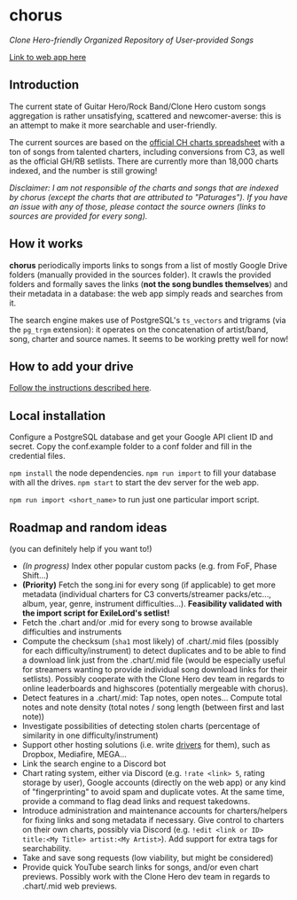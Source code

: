 # chorus

*Clone Hero-friendly Organized Repository of User-provided Songs*

[Link to web app here](https://chorus.fightthe.pw)

## Introduction

The current state of Guitar Hero/Rock Band/Clone Hero custom songs aggregation is rather unsatisfying, scattered and newcomer-averse: this is an attempt to make it more searchable and user-friendly. 

The current sources are based on the
[official CH charts spreadsheet](https://docs.google.com/spreadsheets/d/13B823ukxdVMocowo1s5XnT3tzciOfruhUVePENKc01o)
with a ton of songs from talented charters, including conversions from C3, as well as the official GH/RB setlists. There are currently more than 18,000 charts indexed, and the number is still growing!

*Disclaimer: I am not responsible of the charts and songs that are indexed by chorus (except the charts that are attributed to "Paturages"). If you have an issue with any of those, please contact the source owners (links to sources are provided for every song).*

## How it works

**chorus** periodically imports links to songs from a list of mostly Google Drive folders (manually provided in the sources folder). It crawls the provided folders and formally saves the links (**not the song bundles themselves**) and their metadata in a database: the web app simply reads and searches from it.

The search engine makes use of PostgreSQL's `ts_vectors` and trigrams (via the `pg_trgm` extension): it operates on the concatenation of artist/band, song, charter and source names. It seems to be working pretty well for now!

## How to add your drive

[Follow the instructions described here](source-examples).

## Local installation

Configure a PostgreSQL database and get your Google API client ID and secret. Copy the conf.example folder to a conf folder and fill in the credential files.

`npm install` the node dependencies. `npm run import` to fill your database with all the drives. `npm start` to start the dev server for the web app.

`npm run import <short_name>` to run just one particular import script.

## Roadmap and random ideas

(you can definitely help if you want to!)

* *(In progress)* Index other popular custom packs (e.g. from FoF, Phase Shift...)
* **(Priority)** Fetch the song.ini for every song (if applicable) to get more metadata (individual charters for C3 converts/streamer packs/etc..., album, year, genre, instrument difficulties...). **Feasibility validated with the import script for ExileLord's setlist!**
* Fetch the .chart and/or .mid for every song to browse available difficulties and instruments
* Compute the checksum (`sha1` most likely) of .chart/.mid files (possibly for each difficulty/instrument) to detect duplicates and to be able to find a download link just from the .chart/.mid file (would be especially useful for streamers wanting to provide individual song download links for their setlists). Possibly cooperate with the Clone Hero dev team in regards to online leaderboards and highscores (potentially mergeable with chorus).
* Detect features in a .chart/.mid: Tap notes, open notes... Compute total notes and note density (total notes / song length (between first and last note))
* Investigate possibilities of detecting stolen charts (percentage of similarity in one difficulty/instrument)
* Support other hosting solutions (i.e. write [drivers](src/drivers) for them), such as Dropbox, Mediafire, MEGA...
* Link the search engine to a Discord bot
* Chart rating system, either via Discord (e.g. `!rate <link> 5`, rating storage by user), Google accounts (directly on the web app) or any kind of "fingerprinting" to avoid spam and duplicate votes. At the same time, provide a command to flag dead links and request takedowns.
* Introduce administration and maintenance accounts for charters/helpers for fixing links and song metadata if necessary. Give control to charters on their own charts, possibly via Discord (e.g. `!edit <link or ID> title:<My Title> artist:<My Artist>`). Add support for extra tags for searchability.
* Take and save song requests (low viability, but might be considered)
* Provide quick YouTube search links for songs, and/or even chart previews. Possibly work with the Clone Hero dev team in regards to .chart/.mid web previews.
